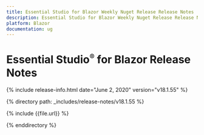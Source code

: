 ```yaml
---
title: Essential Studio for Blazor Weekly Nuget Release Release Notes  
description: Essential Studio for Blazor Weekly Nuget Release Release Notes  
platform: Blazor
documentation: ug
---
```


# Essential Studio<sup style="font-size:70%">&reg;</sup> for Blazor  Release Notes  

{% include release-info.html date="June 2, 2020"  version="v18.1.55" %} 

{% directory path: _includes/release-notes/v18.1.55 %}

{% include {{file.url}} %}

{% enddirectory %}


